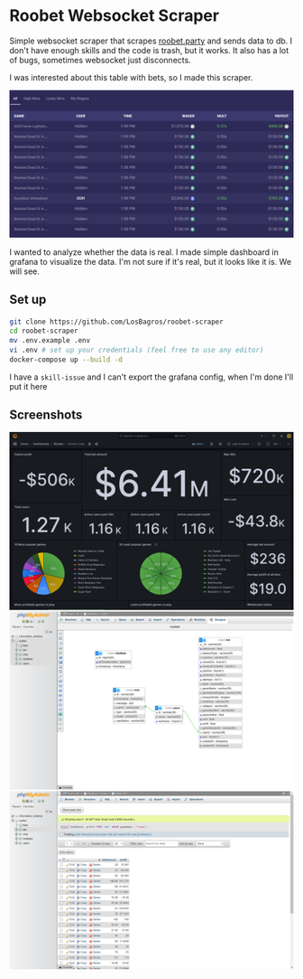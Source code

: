 # Roobet Websocket Scraper

Simple websocket scraper that scrapes [roobet.party](https://roobet.party/) and sends data to db.
I don't have enough skills and the code is trash, but it works.
It also has a lot of bugs, sometimes websocket just disconnects.

I was interested about this table with bets, so I made this scraper.

![Table with bets](img/bets.png)

I wanted to analyze whether the data is real. I made simple dashboard in grafana to visualize the data.
I'm not sure if it's real, but it looks like it is. We will see.

## Set up

```bash
git clone https://github.com/LosBagros/roobet-scraper
cd roobet-scraper
mv .env.example .env
vi .env # set up your credentials (feel free to use any editor)
docker-compose up --build -d
```

I have a `skill-issue` and I can't export the grafana config, when I'm done I'll put it here


## Screenshots
![Some grafana stuff](img/grafana.png)
![DB Design](img/designer.png)
![PhpMyAdmin](img/crash.png)